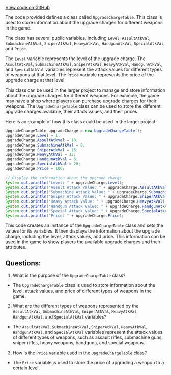 [View code on GitHub](https://github.com/TieHaxJan/Brick-Force/Assembly-CSharp\UpgradeChargeTable.cs)

The code provided defines a class called `UpgradeChargeTable`. This class is used to store information about the upgrade charges for different weapons in the game. 

The class has several public variables, including `Level`, `AssultAtkVal`, `SubmachineAtkVal`, `SniperAtkVal`, `HeavyAtkVal`, `HandgunAtkVal`, `SpecialAtkVal`, and `Price`. 

The `Level` variable represents the level of the upgrade charge. The `AssultAtkVal`, `SubmachineAtkVal`, `SniperAtkVal`, `HeavyAtkVal`, `HandgunAtkVal`, and `SpecialAtkVal` variables represent the attack values for different types of weapons at that level. The `Price` variable represents the price of the upgrade charge at that level.

This class can be used in the larger project to manage and store information about the upgrade charges for different weapons. For example, the game may have a shop where players can purchase upgrade charges for their weapons. The `UpgradeChargeTable` class can be used to store the different upgrade charges available, their attack values, and their prices. 

Here is an example of how this class could be used in the larger project:

```java
UpgradeChargeTable upgradeCharge = new UpgradeChargeTable();
upgradeCharge.Level = 1;
upgradeCharge.AssultAtkVal = 10;
upgradeCharge.SubmachineAtkVal = 8;
upgradeCharge.SniperAtkVal = 15;
upgradeCharge.HeavyAtkVal = 12;
upgradeCharge.HandgunAtkVal = 6;
upgradeCharge.SpecialAtkVal = 20;
upgradeCharge.Price = 100;

// Display the information about the upgrade charge
System.out.println("Level: " + upgradeCharge.Level);
System.out.println("Assult Attack Value: " + upgradeCharge.AssultAtkVal);
System.out.println("Submachine Attack Value: " + upgradeCharge.SubmachineAtkVal);
System.out.println("Sniper Attack Value: " + upgradeCharge.SniperAtkVal);
System.out.println("Heavy Attack Value: " + upgradeCharge.HeavyAtkVal);
System.out.println("Handgun Attack Value: " + upgradeCharge.HandgunAtkVal);
System.out.println("Special Attack Value: " + upgradeCharge.SpecialAtkVal);
System.out.println("Price: " + upgradeCharge.Price);
```

This code creates an instance of the `UpgradeChargeTable` class and sets the values for its variables. It then displays the information about the upgrade charge, including the level, attack values, and price. This information can be used in the game to show players the available upgrade charges and their attributes.
## Questions: 
 1. What is the purpose of the `UpgradeChargeTable` class?
- The `UpgradeChargeTable` class is used to store information about the level, attack values, and price of different types of weapons in the game.

2. What are the different types of weapons represented by the `AssultAtkVal`, `SubmachineAtkVal`, `SniperAtkVal`, `HeavyAtkVal`, `HandgunAtkVal`, and `SpecialAtkVal` variables?
- The `AssultAtkVal`, `SubmachineAtkVal`, `SniperAtkVal`, `HeavyAtkVal`, `HandgunAtkVal`, and `SpecialAtkVal` variables represent the attack values of different types of weapons, such as assault rifles, submachine guns, sniper rifles, heavy weapons, handguns, and special weapons.

3. How is the `Price` variable used in the `UpgradeChargeTable` class?
- The `Price` variable is used to store the price of upgrading a weapon to a certain level.